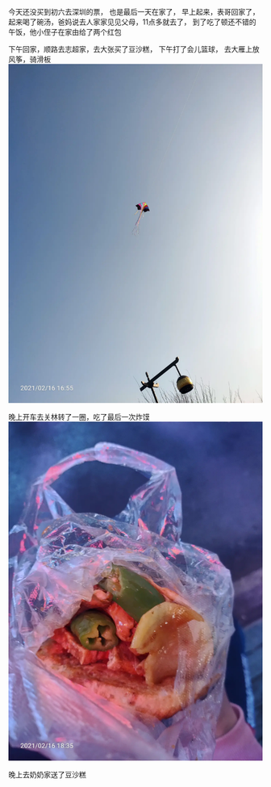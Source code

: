 今天还没买到初六去深圳的票， 也是最后一天在家了，
早上起来，表哥回家了，起来喝了碗汤，爸妈说去人家家见见父母，11点多就去了，
到了吃了顿还不错的午饭，他小侄子在家由给了两个红包

下午回家，顺路去志超家，去大张买了豆沙糕， 下午打了会儿篮球， 去大雁上放风筝，骑滑板
![](../../img/6904315-10f7038dbe7f6aec.jpg)



晚上开车去关林转了一圈，吃了最后一次炸馍
![](../../img/6904315-b956e311286c36de.jpg)

晚上去奶奶家送了豆沙糕

